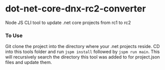 # dot-net-core-dnx-rc2-converter
Node JS CLI tool to update .net core projects from rc1 to rc2

### To Use
Git clone the project into the directory where your .net projects reside. 
CD into this tools folder and run `jspm install` followed by `jspm run main`.
This will recursively search the directory this tool was added to for project.json files and update them.
